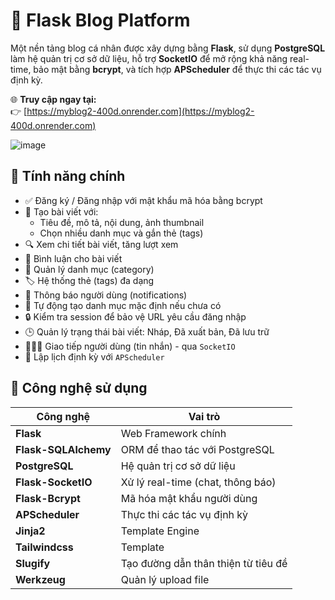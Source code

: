 # 📰 Flask Blog Platform

Một nền tảng blog cá nhân được xây dựng bằng **Flask**, sử dụng **PostgreSQL** làm hệ quản trị cơ sở dữ liệu, hỗ trợ **SocketIO** để mở rộng khả năng real-time, bảo mật bằng **bcrypt**, và tích hợp **APScheduler** để thực thi các tác vụ định kỳ.

🌐 **Truy cập ngay tại:**  
👉 [https://myblog2-400d.onrender.com](https://myblog2-400d.onrender.com)

![image](https://github.com/user-attachments/assets/6400300c-84cb-4b12-8060-793648f46d1f)


## 🌟 Tính năng chính

- ✅ Đăng ký / Đăng nhập với mật khẩu mã hóa bằng bcrypt
- 📝 Tạo bài viết với:
  - Tiêu đề, mô tả, nội dung, ảnh thumbnail
  - Chọn nhiều danh mục và gắn thẻ (tags)
- 🔍 Xem chi tiết bài viết, tăng lượt xem
- 💬 Bình luận cho bài viết
- 📁 Quản lý danh mục (category)
- 🏷️ Hệ thống thẻ (tags) đa dạng
- 🔔 Thông báo người dùng (notifications)
- 🧠 Tự động tạo danh mục mặc định nếu chưa có
- 🔒 Kiểm tra session để bảo vệ URL yêu cầu đăng nhập
- 🕒 Quản lý trạng thái bài viết: Nháp, Đã xuất bản, Đã lưu trữ
- 🧑‍🤝‍🧑 Giao tiếp người dùng (tin nhắn) - qua `SocketIO`
- 📅 Lập lịch định kỳ với `APScheduler`

## 🧪 Công nghệ sử dụng

| Công nghệ | Vai trò |
|----------|---------|
| **Flask** | Web Framework chính |
| **Flask-SQLAlchemy** | ORM để thao tác với PostgreSQL |
| **PostgreSQL** | Hệ quản trị cơ sở dữ liệu |
| **Flask-SocketIO** | Xử lý real-time (chat, thông báo) |
| **Flask-Bcrypt** | Mã hóa mật khẩu người dùng |
| **APScheduler** | Thực thi các tác vụ định kỳ |
| **Jinja2** | Template Engine |
| **Tailwindcss** | Template |
| **Slugify** | Tạo đường dẫn thân thiện từ tiêu đề |
| **Werkzeug** | Quản lý upload file |

